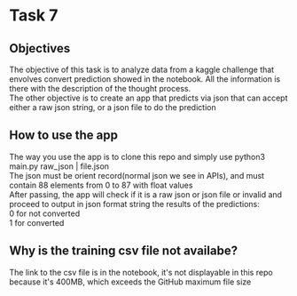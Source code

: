 # Task 7

## Objectives
The objective of this task is to analyze data from a kaggle challenge that envolves convert prediction
showed in the notebook. All the information is there with the description
of the thought process. <br>
The other objective is to create an app that predicts via json that can
accept either a raw json string, or a json file to do the prediction

## How to use the app
The way you use the app is to clone this repo and simply use python3 main.py raw_json | file.json <br>
The json must be orient record(normal json we see in APIs), and must contain 88 elements from 0 to 87
with float values <br>
After passing, the app will check if it is a raw json or json file or invalid and proceed to output in json format
string the results of the predictions: <br>
0 for not converted <br>
1 for converted

## Why is the training csv file not availabe?
The link to the csv file is in the notebook, it's not displayable in this repo because it's 400MB,
which exceeds the GitHub maximum file size 
